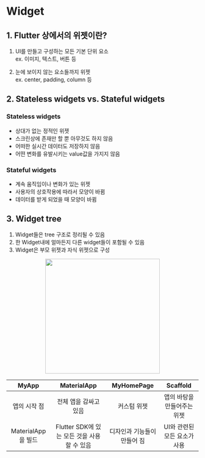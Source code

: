 # Widget

## 1. Flutter 상에서의 위젯이란?

1. UI를 만들고 구성하는 모든 기본 단위 요소 <br>
ex. 이미지, 텍스트, 버튼 등

2. 눈에 보이지 않는 요소들까지 위젯 <br>
ex. center, padding, column 등

## 2. Stateless widgets vs. Stateful widgets

### Stateless widgets
- 상대가 없는 정적인 위젯
- 스크린상에 존재만 할 뿐 아무것도 하지 않음
- 어떠한 실시간 데이터도 저장하지 않음
- 어떤 변화를 유발시키는 value값을 가지지 않음

### Stateful widgets
- 계속 움직임이나 변화가 있는 위젯
- 사용자의 상호작용에 따라서 모양이 바뀜
- 데이터를 받게 되었을 때 모양이 바뀜

## 3. Widget tree

1. Widget들은 tree 구조로 정리될 수 있음
2. 한 Widget내에 얼마든지 다른 widget들이 포함될 수 있음
3. Widget은 부모 위젯과 자식 위젯으로 구성

<div align = center>
<img 
    src = "https://github.com/junghongseop/Flutter/assets/126876363/81dfc45c-354c-41da-b4b0-7d15db059ded"
    width="300"
    height="300"/>


|MyApp|MaterialApp|MyHomePage|Scaffold|
|:-----:|:-----------:|:----------:|:-----------:|
|앱의 시작 점|전체 앱을 감싸고 있음|커스텀 위젯|앱의 바탕을 만들어주는 위젯|
|MaterialApp을 빌드|Flutter SDK에 있는 모든 것을 사용할 수 있음|디자인과 기능들이 만들어 짐|UI와 관련된 모든 요소가 사용|
</div>